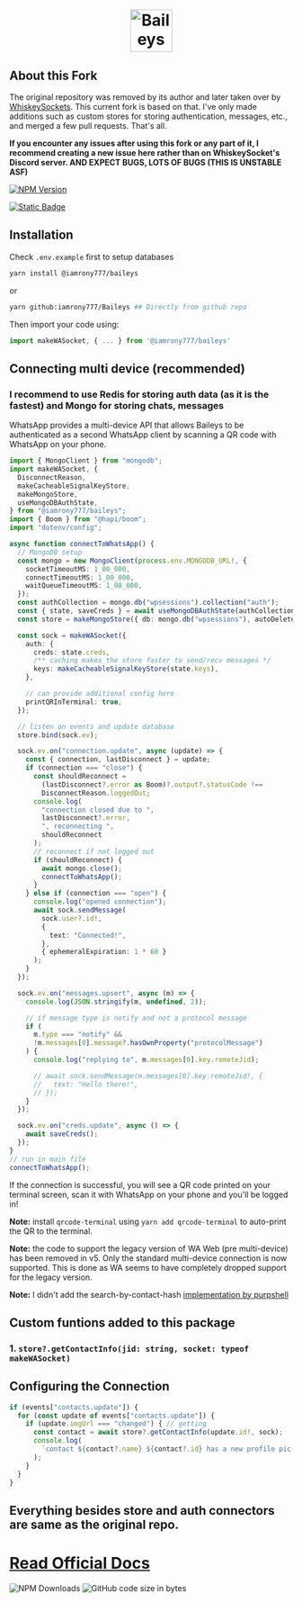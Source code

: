 <h1 align='center'><img alt="Baileys logo" src="https://raw.githubusercontent.com/WhiskeySockets/Baileys/refs/heads/master/Media/logo.png" height="75"/></h1>


## About this Fork
The original repository was removed by its author and later taken over by [WhiskeySockets](https://github.com/WhiskeySockets). This current fork is based on that. I've only made additions such as custom stores for storing authentication, messages, etc., and merged a few pull requests. That's all.


**If you encounter any issues after using this fork or any part of it, I recommend creating a new issue here rather than on WhiskeySocket's Discord server. AND EXPECT BUGS, LOTS OF BUGS (THIS IS UNSTABLE ASF)**

[![NPM Version](https://img.shields.io/npm/v/%40iamrony777%2Fbaileys?style=for-the-badge&logo=npm&label=BAILEYS&color=%2325D366)
](https://www.npmjs.com/package/@iamrony777/baileys)

[![Static Badge](https://img.shields.io/badge/READ-DOCS-d052d9?style=for-the-badge&logo=readthedocs&labelColor=white)](https://ronit.is-a.dev/Baileys/)


## Installation

Check `.env.example` first to setup databases
 

```bash
yarn install @iamrony777/baileys
```
or
```bash
yarn github:iamrony777/Baileys ## Directly from github repo
```

Then import your code using:
``` ts
import makeWASocket, { ... } from '@iamrony777/baileys'
```


## Connecting multi device (recommended)

### **I recommend to use Redis for storing auth data (as it is the fastest) and Mongo for storing chats, messages**

WhatsApp provides a multi-device API that allows Baileys to be authenticated as a second WhatsApp client by scanning a QR code with WhatsApp on your phone.

``` ts
import { MongoClient } from "mongodb";
import makeWASocket, {
  DisconnectReason,
  makeCacheableSignalKeyStore,
  makeMongoStore,
  useMongoDBAuthState,
} from "@iamrony777/baileys";
import { Boom } from "@hapi/boom";
import "dotenv/config";

async function connectToWhatsApp() {
  // MongoDB setup
  const mongo = new MongoClient(process.env.MONGODB_URL!, {
    socketTimeoutMS: 1_00_000,
    connectTimeoutMS: 1_00_000,
    waitQueueTimeoutMS: 1_00_000,
  });
  const authCollection = mongo.db("wpsessions").collection("auth");
  const { state, saveCreds } = await useMongoDBAuthState(authCollection);
  const store = makeMongoStore({ db: mongo.db("wpsessions"), autoDeleteStatusMessage: true });

  const sock = makeWASocket({
    auth: {
      creds: state.creds,
      /** caching makes the store faster to send/recv messages */
      keys: makeCacheableSignalKeyStore(state.keys),
    },

    // can provide additional config here
    printQRInTerminal: true,
  });

  // listen on events and update database
  store.bind(sock.ev);

  sock.ev.on("connection.update", async (update) => {
    const { connection, lastDisconnect } = update;
    if (connection === "close") {
      const shouldReconnect =
        (lastDisconnect?.error as Boom)?.output?.statusCode !==
        DisconnectReason.loggedOut;
      console.log(
        "connection closed due to ",
        lastDisconnect?.error,
        ", reconnecting ",
        shouldReconnect
      );
      // reconnect if not logged out
      if (shouldReconnect) {
        await mongo.close();
        connectToWhatsApp();
      }
    } else if (connection === "open") {
      console.log("opened connection");
      await sock.sendMessage(
        sock.user?.id!,
        {
          text: "Connected!",
        },
        { ephemeralExpiration: 1 * 60 }
      );
    }
  });

  sock.ev.on("messages.upsert", async (m) => {
    console.log(JSON.stringify(m, undefined, 2));

    // if message type is notify and not a protocol message
    if (
      m.type === "notify" &&
      !m.messages[0].message?.hasOwnProperty("protocolMessage")
    ) {
      console.log("replying to", m.messages[0].key.remoteJid);

      // await sock.sendMessage(m.messages[0].key.remoteJid!, {
      //   text: "Hello there!",
      // });
    }
  });

  sock.ev.on("creds.update", async () => {
    await saveCreds();
  });
}
// run in main file
connectToWhatsApp();

```

If the connection is successful, you will see a QR code printed on your terminal screen, scan it with WhatsApp on your phone and you'll be logged in!

**Note:** install `qrcode-terminal` using `yarn add qrcode-terminal` to auto-print the QR to the terminal.

**Note:** the code to support the legacy version of WA Web (pre multi-device) has been removed in v5. Only the standard multi-device connection is now supported. This is done as WA seems to have completely dropped support for the legacy version.


**Note:** I didn't add the search-by-contact-hash [implementation by purpshell](https://github.com/WhiskeySockets/Baileys/blob/ce325d11828b6f32584b39e7e427aa47b0ee555d/src/Store/make-in-memory-store.ts#L177-L181)  

## Custom funtions added to this package

### 1. `store?.getContactInfo(jid: string, socket: typeof makeWASocket)`
## Configuring the Connection

```typescript
if (events["contacts.update"]) {
  for (const update of events["contacts.update"]) {
    if (update.imgUrl === "changed") { // getting 
      const contact = await store?.getContactInfo(update.id!, sock);
      console.log(
        `contact ${contact?.name} ${contact?.id} has a new profile pic: ${contact?.imgUrl}`
      );
    }
  }
}
```




## Everything besides store and auth connectors are same as the original repo.

# [Read Official Docs](https://github.com/WhiskeySockets/Baileys?tab=readme-ov-file#baileys---typescriptjavascript-whatsapp-web-api)

![NPM Downloads](https://img.shields.io/npm/dw/%40iamrony777%2Fbaileys?label=npm&color=%23CB3837)
![GitHub code size in bytes](https://img.shields.io/github/languages/code-size/iamrony777/baileys)

